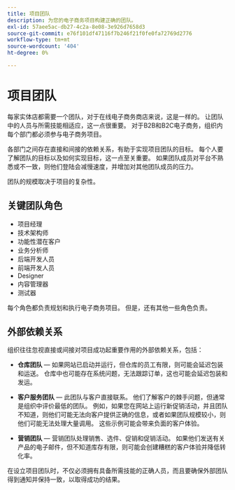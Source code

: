 ```yaml
---
title: 项目团队
description: 为您的电子商务项目构建正确的团队。
exl-id: 57aee5ac-db27-4c2a-8e08-3e926d7658d3
source-git-commit: e76f101df47116f7b246f21f0fe0fa72769d2776
workflow-type: tm+mt
source-wordcount: '404'
ht-degree: 0%

---
```


# 项目团队

每家实体店都需要一个团队，对于在线电子商务商店来说，这是一样的。 让团队中的人员与所需技能相适应，这一点很重要。 对于B2B和B2C电子商务，组织内每个部门都必须参与电子商务项目。

各部门之间存在直接和间接的依赖关系，有助于实现项目团队的目标。 每个人要了解团队的目标以及如何实现目标，这一点至关重要。 如果团队成员对平台不熟悉或不一致，则他们登陆会减慢速度，并增加对其他团队成员的压力。

团队的规模取决于项目的复杂性。

## 关键团队角色

- 项目经理
- 技术架构师
- 功能性潜在客户
- 业务分析师
- 后端开发人员
- 前端开发人员
- Designer
- 内容管理器
- 测试器

每个角色都负责规划和执行电子商务项目。 但是，还有其他一些角色负责。

## 外部依赖关系

组织往往忽视直接或间接对项目成功起重要作用的外部依赖关系，包括：

- **仓库团队** — 如果网站已启动并运行，但仓库的员工有限，则可能会延迟包装和运送。 仓库中也可能存在系统问题，无法跟踪订单，这也可能会延迟包装和发运。

- **客户服务团队** — 此团队与客户直接联系。 他们了解客户的棘手问题，但通常是组织中评价最低的团队。 例如，如果您在网站上运行新促销活动，并且团队不知道，则他们可能无法向客户提供正确的信息，或者如果团队规模较小，则他们可能无法处理大量调用。 这些示例可能会带来负面的客户体验。

- **营销团队** — 营销团队处理销售、选件、促销和促销活动。 如果他们发送有关产品的电子邮件，但不知道库存有限，则可能会创建糟糕的客户体验并降低转化率。

在设立项目团队时，不仅必须拥有具备所需技能的正确人员，而且要确保外部团队得到通知并保持一致，以取得成功的结果。
